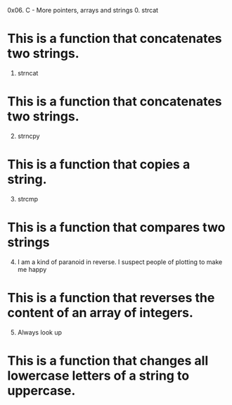0x06. C - More pointers, arrays and strings
0. strcat
# This is a function that concatenates two strings.
1. strncat
# This is a function that concatenates two strings.
2. strncpy
# This is a function that copies a string.
3. strcmp
# This is a function that compares two strings
4. I am a kind of paranoid in reverse. I suspect people of plotting to make me happy
# This is a function that reverses the content of an array of integers.
5. Always look up
# This is a function that changes all lowercase letters of a string to uppercase.
